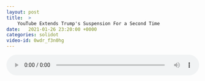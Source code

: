 ```yaml
---
layout: post
title:  >
    YouTube Extends Trump's Suspension For a Second Time
date:   2021-01-26 23:20:00 +0000
categories: solidot
video-id: 0wdr_f3n0hg
---
```


<audio src="/assets/4ae179e3be174685267fb7e4f2ef140a.mp3" style="width: 100%;" controls></audio>

